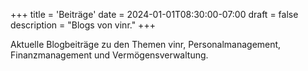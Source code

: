 +++
title = 'Beiträge'
date = 2024-01-01T08:30:00-07:00
draft = false
description = "Blogs von vinr."
+++

Aktuelle Blogbeiträge zu den Themen vinr, Personalmanagement, Finanzmanagement und Vermögensverwaltung.
